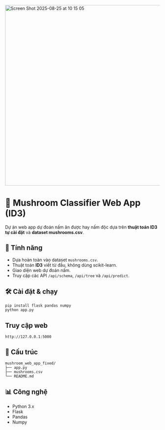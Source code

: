 
<img width="611" height="585" alt="Screen Shot 2025-08-25 at 10 15 05" src="https://github.com/user-attachments/assets/2108ab3b-9a53-4f93-bd11-43e44c2b6846" />

# 🍄 Mushroom Classifier Web App (ID3)

Dự án web app dự đoán nấm ăn được hay nấm độc dựa trên **thuật toán ID3 tự cài đặt** và **dataset mushrooms.csv**.

## 📌 Tính năng
- Dựa hoàn toàn vào dataset `mushrooms.csv`.
- Thuật toán **ID3** viết từ đầu, không dùng scikit-learn.
- Giao diện web dự đoán nấm.
- Truy cập các API `/api/schema`, `/api/tree` và `/api/predict`.

## 🛠️ Cài đặt & chạy
```bash
pip install flask pandas numpy
python app.py
```

## Truy cập web
```
http://127.0.0.1:5000
```

## 📂 Cấu trúc
```
mushroom_web_app_fixed/
├── app.py
├── mushrooms.csv
└── README.md
```

## 📊 Công nghệ
- Python 3.x
- Flask
- Pandas
- Numpy
